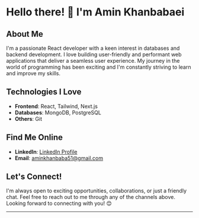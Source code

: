 # Hello there! 👋 I'm Amin Khanbabaei

## About Me
I'm a passionate React developer with a keen interest in databases and backend development. I love building user-friendly and performant web applications that deliver a seamless user experience. My journey in the world of programming has been exciting and I'm constantly striving to learn and improve my skills.

## Technologies I Love
- **Frontend**: React, Tailwind, Next.js
- **Databases**: MongoDB, PostgreSQL
- **Others**: Git

## Find Me Online
- **LinkedIn**: [LinkedIn Profile](https://www.linkedin.com/in/mohammad-amin-khanbabaei-805365221/)
- **Email**: aminkhanbaba51@gmail.com

## Let's Connect!
I'm always open to exciting opportunities, collaborations, or just a friendly chat. Feel free to reach out to me through any of the channels above. Looking forward to connecting with you! 😊

---

